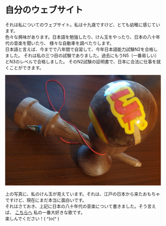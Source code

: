 <html>
    <head>
        <meta http-equiv="Content-Type" content="text/html;charset=UTF-16">
    <link rel="stylesheet" href="style.css">
    </head>
    <body>
        <div id="base">
            <h1>自分のウェブサイト</h1>
            <p>それは私についてのウェブサイト。私は十九歳ですけど、とても幼稚に感じています。
            <br>
            色々な興味があります。日本語を勉強したり、けん玉をやったり、日本の八十年代の音楽を聞いたり、 様々な自動車を調べたりします。
            <br>
            日本語と言えば、今までで八年間で自習して、今年日本語能力試験N2を合格しました。 
            それは私の三つ目の試験でありました。過去にもうN5（一番易しい）とN3のレベルで合格しました。 
            そのN2試験の証明書で、日本に合法に仕事を就くことができます。
            </p>
            <div id="div_obraz">
                <img src="kd.jpg" alt="opis" id="obrazek">
            </div>
            <p>
            上の写真に、私のけん玉が見えています。それは、江戸の日本から来たおもちゃですけど、現在にまだ本当に面白いです。
            <br>
            それはさておき、上記に日本の八十年代の音楽について書きました。そう言えば、
            <a href="https://www.youtube.com/watch?v=Vxis_H3yNOc&ab_channel=OMEGATRIBE-Topic">こちらへ</a>
            私の一番大好きな歌です。
            <br>
            楽しんでください！( ^)o(^ )
            </p>
        </div>
    </body>
</html>
